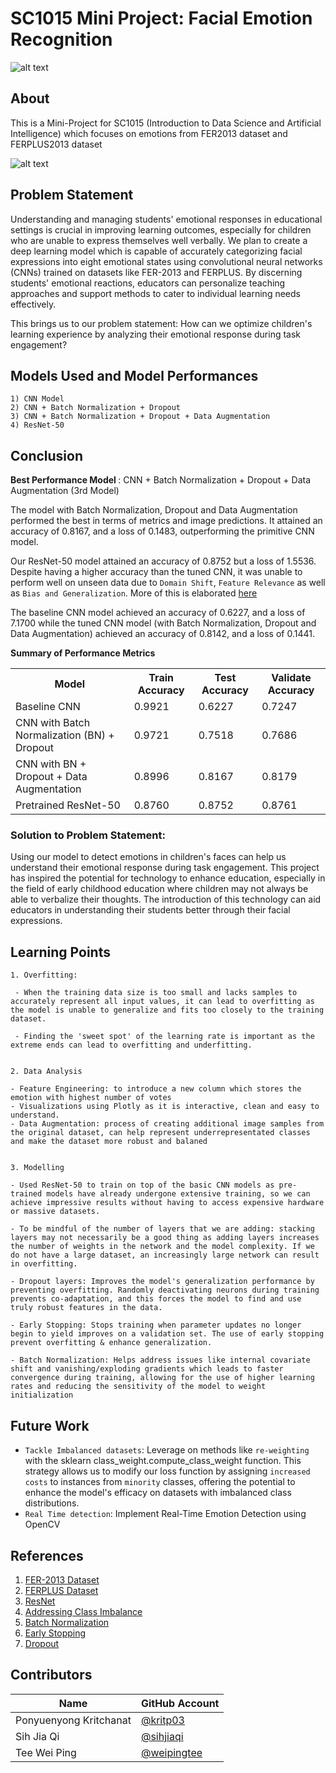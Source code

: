 # SC1015 Mini Project: Facial Emotion Recognition

![alt text](../SC1015-Mini-Project/assets/cover.jpeg)

## About
This is a Mini-Project for SC1015 (Introduction to Data Science and Artificial Intelligence) which focuses on emotions from FER2013 dataset and FERPLUS2013 dataset

![alt text](../SC1015-Mini-Project/assets/emotion_image.png)

## Problem Statement 

Understanding and managing students' emotional responses in educational settings is crucial in improving learning outcomes, especially for children who are unable to express themselves well verbally. We plan to create a deep learning model which is capable of accurately categorizing facial expressions into eight emotional states using convolutional neural networks (CNNs) trained on datasets like FER-2013 and FERPLUS. By discerning students' emotional reactions, educators can personalize teaching approaches and support methods to cater to individual learning needs effectively. 

This brings us to our problem statement: How can we optimize children's learning experience by analyzing their emotional response during task engagement?

## Models Used and Model Performances
    1) CNN Model
    2) CNN + Batch Normalization + Dropout
    3) CNN + Batch Normalization + Dropout + Data Augmentation
    4) ResNet-50
   
## Conclusion
<b>Best Performance Model </b>: CNN + Batch Normalization + Dropout + Data Augmentation (3rd Model)

The model with Batch Normalization, Dropout and Data Augmentation performed the best in terms of metrics and image predictions. It attained an accuracy of 0.8167, and a loss of 0.1483, outperforming the primitive CNN model. 

Our ResNet-50 model attained an accuracy of 0.8752 but a loss of 1.5536. Despite having a higher accuracy than the tuned CNN, it was unable to perform well on unseen data due to `Domain Shift`, `Feature Relevance` as well as `Bias and Generalization`. More of this is elaborated [here](https://github.com/kritp03/SC1015-Mini-Project/blob/main/SC1015_Mini_Project.ipynb)

The baseline CNN model achieved an accuracy of 0.6227, and a loss of 7.1700 while the tuned CNN model (with Batch Normalization, Dropout and Data Augmentation) achieved an accuracy of 0.8142, and a loss of 0.1441.

<b>Summary of Performance Metrics</b>

<table>
  <tr>
    <th>Model</th>
    <th>Train Accuracy</th>
    <th>Test Accuracy</th>
    <th>Validate Accuracy</th>
  </tr>
  <tr>
    <td>Baseline CNN</td>
    <td>0.9921</td>
    <td>0.6227</td>
    <td>0.7247</td>
  </tr>
  <tr>
    <td>CNN with Batch Normalization (BN) + Dropout</td>
    <td>0.9721</td>
    <td>0.7518 </td>
    <td>0.7686</td>
  </tr>
  <tr>
    <td>CNN with BN + Dropout + Data Augmentation</td>
    <td>0.8996</td>
    <td>0.8167</td>
    <td>0.8179</td>
  </tr>
  <tr>
    <td>Pretrained ResNet-50 </td>
    <td>0.8760</td>
    <td>0.8752</td>
    <td>0.8761</td>
  </tr>
</table>


<h3><b>Solution to Problem Statement: </b></h3>

Using our model to detect emotions in children's faces can help us understand their emotional response during task engagement. This project has inspired the potential for technology to enhance education, especially in the field of early childhood education where children may not always be able to verbalize their thoughts. The introduction of this technology can aid educators in understanding their students better through their facial expressions.

## Learning Points

    1. Overfitting: 
    
     - When the training data size is too small and lacks samples to accurately represent all input values, it can lead to overfitting as the model is unable to generalize and fits too closely to the training dataset.
     
     - Finding the 'sweet spot' of the learning rate is important as the extreme ends can lead to overfitting and underfitting.


    2. Data Analysis

    - Feature Engineering: to introduce a new column which stores the emotion with highest number of votes
    - Visualizations using Plotly as it is interactive, clean and easy to understand.
    - Data Augmentation: process of creating additional image samples from the original dataset, can help represent underrepresentated classes and make the dataset more robust and balaned


    3. Modelling

    - Used ResNet-50 to train on top of the basic CNN models as pre-trained models have already undergone extensive training, so we can achieve impressive results without having to access expensive hardware or massive datasets. 

    - To be mindful of the number of layers that we are adding: stacking layers may not necessarily be a good thing as adding layers increases the number of weights in the network and the model complexity. If we do not have a large dataset, an increasingly large network can result in overfitting.

    - Dropout layers: Improves the model's generalization performance by preventing overfitting. Randomly deactivating neurons during training prevents co-adaptation, and this forces the model to find and use truly robust features in the data. 

    - Early Stopping: Stops training when parameter updates no longer begin to yield improves on a validation set. The use of early stopping prevent overfitting & enhance generalization. 

    - Batch Normalization: Helps address issues like internal covariate shift and vanishing/exploding gradients which leads to faster convergence during training, allowing for the use of higher learning rates and reducing the sensitivity of the model to weight initialization

## Future Work
- `Tackle Imbalanced datasets`: Leverage on methods like `re-weighting` with the sklearn class_weight.compute_class_weight function. This strategy allows us to modify our loss function by assigning `increased costs` to instances from `minority` classes, offering the potential to enhance the model's efficacy on datasets with imbalanced class distributions.
- `Real Time detection`: Implement Real-Time Emotion Detection using OpenCV


## References
1. [FER-2013 Dataset](https://www.kaggle.com/datasets/msambare/fer2013/data)
2. [FERPLUS Dataset](https://www.kaggle.com/datasets/ss1033741293/ferplus)
3. [ResNet](https://towardsdatascience.com/resnets-why-do-they-perform-better-than-classic-convnets-conceptual-analysis-6a9c82e06e53)
4. [Addressing Class Imbalance](https://medium.com/@dudjakmario/addressing-the-problem-of-class-imbalance-part-1-4-9690d9cd41a2)
5. [Batch Normalization](https://www.analyticsvidhya.com/blog/2021/03/introduction-to-batch-normalization/#:~:text=Batch%20normalization%20works%20by%20normalizing,not%20follow%20the%20original%20distribution.)
6. [Early Stopping](https://paperswithcode.com/method/early-stopping#:~:text=Early%20Stopping%20is%20a%20regularization,improves%20on%20a%20validation%20set.)
7. [Dropout](https://machinelearningmastery.com/dropout-for-regularizing-deep-neural-networks/)

## Contributors
| Name | GitHub Account |
| --- | --- |
| Ponyuenyong Kritchanat | [@kritp03](https://github.com/kritp03) |
| Sih Jia Qi | [@sihjiaqi](https://github.com/sihjiaqi) |
| Tee Wei Ping | [@weipingtee](https://github.com/weipingtee) |
